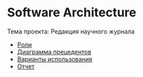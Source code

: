 # Software Architecture
Тема проекта: Редакция научного журнала

* [Роли](https://github.com/h31/SoftwareArchitecture/blob/master/Roles.md)
* [Диаграмма прецедентов](https://github.com/h31/SoftwareArchitecture/blob/master/UseCase.svg)
* [Варианты использования](https://github.com/h31/SoftwareArchitecture/blob/master/UseCase.md)
* [Отчет](https://github.com/h31/SoftwareArchitecture/blob/master/Report.md)
